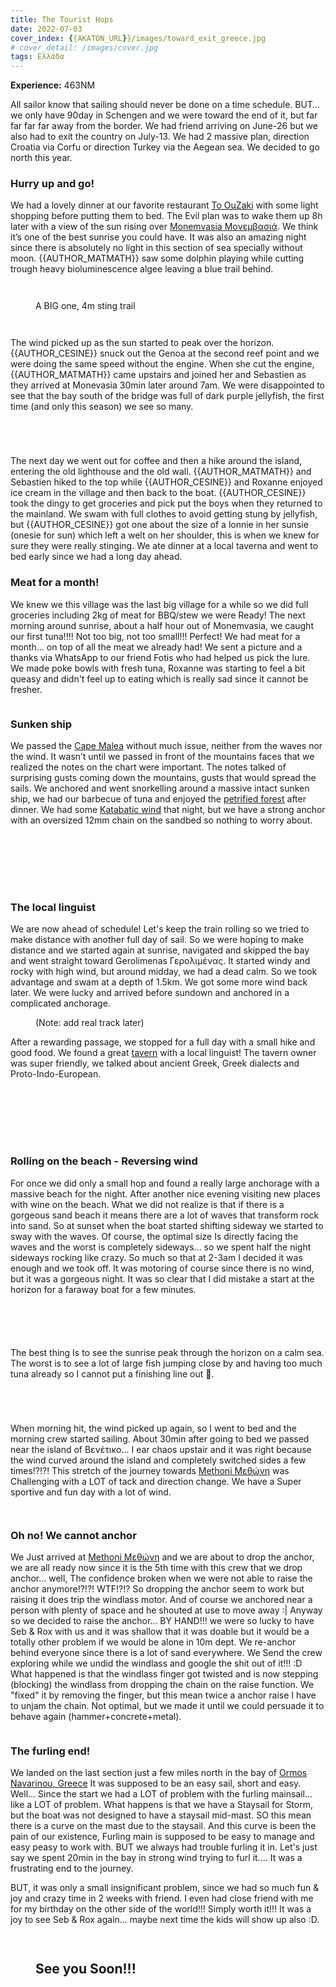 ```yaml
---
title: The Tourist Hops
date: 2022-07-03
cover_index: {{AKATON_URL}}/images/toward_exit_greece.jpg
# cover_detail: /images/cover.jpg
tags: Ελλάδα
---
```


<div><strong>Experience:</strong> 463NM</div>
<p>All sailor know that sailing should never be done on a time schedule. BUT… we only have 90day in Schengen and we were toward the end of it, but far far far far away from the border. We had friend arriving on June-26 but we also had to exit the country on July-13. We had 2 massive plan, direction Croatia via Corfu or direction Turkey via the Aegean sea. We decided to go north this year.</p>

<h3>Hurry up and go!</h3>

<p>We had a lovely dinner at our favorite restaurant <a rel="noreferrer noopener" href="https://goo.gl/maps/fxeYLH7rtLMjRhBR8" target="_blank">To OuZaki</a> with some light shopping before putting them to bed. The Evil plan was to wake them up 8h later with a view of the sun rising over <a rel="noreferrer noopener" href="https://en.wikipedia.org/wiki/Monemvasia" data-type="URL" data-id="https://en.wikipedia.org/wiki/Monemvasia" target="_blank">Monemvasia Μονεμβασιά</a>. We think it’s one of the best sunrise you could have. It was also an amazing night since there is absolutely no light in this section of sea specially without moon. {{AUTHOR_MATMATH}} saw some dolphin playing while cutting trough heavy bioluminescence algee leaving a blue trail behind.</p>

<figure class="max-width-image">
    <img src="{{AKATON_URL}}/images/2022-06-24_momenvasia.jpg" alt=""/>
</figure>

<figure class="max-width-image">
    <img src="{{AKATON_URL}}/images/2022-06-27-momenvasia_seb.jpg" alt=""/>
</figure>


<figure class="max-width-image">
<img src="{{AKATON_URL}}/images/2022-06-27_medusa.jpg" alt=""/>
<figcaption class="wp-element-caption">A BIG one, 4m sting trail</figcaption>
</figure>

<figure class="max-width-image">
<img src="{{AKATON_URL}}/images/2022-06-27_flower.jpg" alt=""/>
</figure>

<figure class="max-width-image">
<img src="{{AKATON_URL}}/images/2022-06_27_building.jpg" alt=""/>
</figure>


<p>The wind picked up as the sun started to peak over the horizon. {{AUTHOR_CESINE}} snuck out the Genoa at the second reef point and we were doing the same speed without the engine. When she cut the engine, {{AUTHOR_MATMATH}} came upstairs and joined her and Sebastien as they arrived at Monevasia 30min later around 7am. We were disappointed to see that the bay south of the bridge was full of dark purple jellyfish, the first time (and only this season) we see so many.</p>


<figure class="max-width-image">
<img src="{{AKATON_URL}}/images/2022-06-27_collage1_door.jpg" alt=""/>
</figure>


<figure class="max-width-image">
<img src="{{AKATON_URL}}/images/2022-06-27_collage1_sea.jpg" alt=""/>
</figure>

<figure class="max-width-image">
<img src="{{AKATON_URL}}/images/2022-06-27_collage1_hike.jpg" alt=""/>
</figure>

<figure class="max-width-image">
<img src="{{AKATON_URL}}/images/2022-06-27_collage1_topHill.jpg" alt=""/>
</figure>

<p>The next day we went out for coffee and then a hike around the island, entering the old lighthouse and the old wall. {{AUTHOR_MATMATH}} and Sebastien hiked to the top while {{AUTHOR_CESINE}} and Roxanne enjoyed ice cream in the village and then back to the boat. {{AUTHOR_CESINE}} took the dingy to get groceries and pick put the boys when they returned to the mainland. We swam with full clothes to avoid getting stung by jellyfish, but {{AUTHOR_CESINE}} got one about the size of a lonnie in her sunsie (onesie for sun) which left a welt on her shoulder, this is when we knew for sure they were really stinging. We ate dinner at a local taverna and went to bed early since we had a long day ahead.</p>


<h3>Meat for a month!</h3>

<p>We knew we this village was the last big village for a while so we did full groceries including 2kg of meat for BBQ/stew we were Ready! The next morning around sunrise, about a half hour out of Monemvasia, we caught our first tuna!!!! Not too big, not too small!!! Perfect! We had meat for a month... on top of all the meat we already had! We sent a picture and a thanks via WhatsApp to our friend Fotis who had helped us pick the lure. We made poke bowls with fresh tuna, Roxanne was starting to feel a bit queasy and didn't feel up to eating which is really sad since it cannot be fresher. </p>

<figure class="max-width-image">
<img src="{{AKATON_URL}}/images/2022-06-28_Tuna.jpg" alt=""/>
</figure>

<h3>Sunken ship</h3>

<p>We passed the <a rel="noreferrer noopener" href="https://www.google.com/maps/place/Cape+Malea+Light+House/@36.4226286,23.1384432,12.75z/data=!4m5!3m4!1s0x149e7a7cfe02f237:0x965c31c694714a1b!8m2!3d36.4503933!4d23.2016199" data-type="URL" data-id="https://www.google.com/maps/place/Cape+Malea+Light+House/@36.4226286,23.1384432,12.75z/data=!4m5!3m4!1s0x149e7a7cfe02f237:0x965c31c694714a1b!8m2!3d36.4503933!4d23.2016199" target="_blank">Cape Malea</a> without much issue, neither from the waves nor the wind. It wasn’t until we passed in front of the mountains faces that we realized the notes on the chart were important. The notes talked of surprising gusts coming down the mountains, gusts that would spread the sails. We anchored and went snorkelling around a massive intact sunken ship, we had our barbecue of tuna and enjoyed the <a rel="noreferrer noopener" href="https://goo.gl/maps/9UddULh6C6NvAxJfA" target="_blank">petrified forest</a> after dinner. We had some <a rel="noreferrer noopener" href="https://en.wikipedia.org/wiki/Katabatic_wind" target="_blank">Katabatic wind</a> that night, but we have a strong anchor with an oversized 12mm chain on the sandbed so nothing to worry about.</p>


<figure class="max-width-image">
<img src="{{AKATON_URL}}/images/2022-06-28_bbq.jpg" alt=""/>
</figure>

<figure class="max-width-image">
<img src="{{AKATON_URL}}/images/2022-06-28_wing_on_wing.jpg" alt=""/>
</figure>

<figure class="max-width-image">
<img src="{{AKATON_URL}}/images/2022-06-28_DeadForest.jpg" alt=""/>
</figure>

<figure class="max-width-image">
<img src="{{AKATON_URL}}/images/2022-06-28_sunkenShip.jpg" alt=""/>
</figure>

<figure class="max-width-image">
<img src="{{AKATON_URL}}/images/2022-06-28_sunken_seb.jpg" alt=""/>
</figure>

<figure class="max-width-image">
<img src="{{AKATON_URL}}/images/2022-06-28_poke_bowl.jpg" alt=""/>
</figure>


<figure class="max-width-image">
<img src="/imsges/2022-06-28_deadForestPano.jpg" alt=""/>
</figure>

<h3>The local linguist</h3>

<p>We are now ahead of schedule! Let's keep the train rolling so we tried to make distance with another full day of sail. So we were hoping to make distance and we started again at sunrise, navigated and skipped the bay and went straight toward Gerolimenas Γερολιμένας. It started windy and rocky with high wind, but around midday, we had a dead calm. So we took advantage and swam at a depth of 1.5km. We got some more wind back later. We were lucky and arrived before sundown and anchored in a complicated anchorage. </p>

<figure class="max-width-image">
<img src="{{AKATON_URL}}/images/2022-06-28_route_map.png" alt=""/>
<figcaption class="wp-element-caption">(Note: add real track later)</figcaption>
</figure>

<p>After a rewarding passage, we stopped for a full day with a small hike and good food. We found a great <a href="https://goo.gl/maps/qPYVUSR4UmwU2L3q8" data-type="URL" data-id="https://goo.gl/maps/qPYVUSR4UmwU2L3q8">tavern</a> with a local linguist! The tavern owner was super friendly, we talked about ancient Greek, Greek dialects and Proto-Indo-European. </p>

<figure class="max-width-image">
<img src="{{AKATON_URL}}/images/2022-06_touristHop/PXL_20220630_152942015.MP_-1024x576.jpg" alt=""/>
</figure>

<figure class="max-width-image">
<img src="{{AKATON_URL}}/images/2022-06_touristHop/PXL_20220630_145850263-1024x576.jpg" alt=""/>
</figure>

<figure class="max-width-image">
<img src="{{AKATON_URL}}/images/2022-06_touristHop/PXL_20220629_182348509-1024x576.jpg" alt=""/>
</figure>

<figure class="max-width-image">
<img src="{{AKATON_URL}}/images/2022-06_touristHop/DSCF5252.jpg" alt=""/>
</figure>

<figure class="max-width-image">
<img src="{{AKATON_URL}}/images/2022-06_touristHop/0000_0000_00000000842.jpg" alt=""/>
</figure>

<figure class="max-width-image">
<img src="{{AKATON_URL}}/images/2022-06_touristHop/DSCF5465-1024x768.jpg" alt=""/>
</figure>

<figure class="max-width-image">
<img src="{{AKATON_URL}}/images/2022-06_touristHop/0000_0000_00000000102-PANO-1024x279.jpg" alt=""/>
</figure>

<h3>Rolling on the beach - Reversing wind</h3>

<p>For once we did only a small hop and found a really large anchorage with a massive beach for the night. After another nice evening visiting new places with wine on the beach. What we did not realize is that if there is a gorgeous sand beach it means there are a lot of waves that transform rock into sand. So at sunset when the boat started shifting sideway we started to sway with the waves. Of course, the optimal size Is directly facing the waves and the worst is completely sideways... so we spent half the night sideways rocking like crazy. So much so that at 2-3am I decided it was enough and we took off.  It was motoring of course since there is no wind, but it was a gorgeous night. It was so clear that I did mistake a start at the horizon for a faraway boat for a few minutes. </p>

<figure class="max-width-image">
<img src="{{AKATON_URL}}/images/2022-06_touristHop/DSCF5544-1024x768.jpg" alt=""/>
</figure>

<figure class="max-width-image">
<img src="{{AKATON_URL}}/images/2022-06_touristHop/PXL_20220701_174446962.MP_-1024x576.jpg" alt=""/>
</figure>

<figure class="max-width-image">
<img src="{{AKATON_URL}}/images/2022-06_touristHop/PXL_20220701_174433902.MP_-1024x576.jpg" alt=""/>
</figure>

<figure class="max-width-image">
<img src="{{AKATON_URL}}/images/2022-06_touristHop/PXL_20220701_172936033.MP_-1024x576.jpg" alt=""/>
</figure>

<figure class="max-width-image">
<img src="{{AKATON_URL}}/images/2022-06_touristHop/PXL_20220701_170551334.MP_-1024x576.jpg" alt=""/>
</figure>


<p>The best thing Is to see the sunrise peak through the horizon on a calm sea. The worst is to see a lot of large fish jumping close by and having too much tuna already so I cannot put a finishing line out 🤣. </p>

<figure class="max-width-image">
<img src="{{AKATON_URL}}/images/2022-06_touristHop/PXL_20220627_031919733-1024x576.jpg" alt=""/>
</figure>

<figure class="max-width-image">
<img src="{{AKATON_URL}}/images/2022-06_touristHop/PXL_20220627_0333092202-1024x576.jpg" alt=""/>
</figure>

<figure class="max-width-image">
<img src="{{AKATON_URL}}/images/2022-06_touristHop/received_731631627955433-1024x576.jpeg" alt=""/>
</figure>

<figure class="max-width-image">
<img src="{{AKATON_URL}}/images/2022-06_touristHop/PXL_20220627_024154985-1024x576.jpg" alt=""/>
</figure>


<p>When morning hit, the wind picked up again, so I went to bed and the morning crew started sailing. About 30min after going to bed we passed near the island of Βενέτικο... I ear chaos upstair and it was right because the wind curved around the island and completely switched sides a few times!?!?! This stretch of the journey towards <a href="https://www.google.com/maps/place/Methoni+240+06,+Greece/@36.8194274,21.7027296,16z/data=!3m1!4b1!4m6!3m5!1s0x1361705340fdd0bd:0x973b586fd4a2d258!8m2!3d36.8199022!4d21.7063018!16zL20vMGQzZzE5?coh=164777&amp;entry=tt">Methoni Μεθώνη</a> was Challenging with a LOT of tack and direction change. We have a Super sportive and fun day with a lot of wind. </p>

<figure class="max-width-image">
<img src="{{AKATON_URL}}/images/2022-06_touristHop/0000_0000_00000000772-1024x414.jpg" alt=""/>
</figure>

<figure class="max-width-image">
<img src="{{AKATON_URL}}/images/2022-06_touristHop/PXL_20220702_140907275-1024x576.jpg" alt=""/>
</figure>

<h3>Oh no! We cannot anchor</h3>

<p>We Just arrived at <a href="https://www.google.com/maps/place/Methoni+240+06,+Greece/@36.8194274,21.7027296,16z/data=!3m1!4b1!4m6!3m5!1s0x1361705340fdd0bd:0x973b586fd4a2d258!8m2!3d36.8199022!4d21.7063018!16zL20vMGQzZzE5?coh=164777&amp;entry=tt">Methoni Μεθώνη</a> and we are about to drop the anchor, we are all ready now since it is the 5th time with this crew that we drop anchor... well, The confidence broken when we were not able to raise the anchor anymore!?!?! WTF!?!? So dropping the anchor seem to work but raising it does trip the windlass motor. And of course we anchored near a person with plenty of space and he shouted at use to move away :| Anyway so we decided to raise the anchor... BY HAND!!! we were so lucky to have Seb &amp; Rox with us and it was shallow that it was doable but it would be a totally other problem if we would be alone in 10m dept. We re-anchor behind everyone since there is a lot of sand everywhere. We Send the crew exploring while we undid the windlass and google the shit out of it!!! :D What happened is that the windlass finger got twisted and is now stepping (blocking) the windlass from dropping the chain on the raise function.  We "fixed" it by removing the finger, but this mean twice a anchor raise I have to unjam the chain. Not optimal, but we made it until we could persuade it to behave again (hammer+concrete+metal).</p>

<figure class="max-width-image">
<img src="{{AKATON_URL}}/images/2022-06_touristHop/PXL_20220702_143617273.MP_-1024x576.jpg" alt=""/>
</figure>

<h3>The furling end!</h3>

<p>We landed on the last section just a few miles north in the bay of <a href="https://goo.gl/maps/E9fseBx5sH4BYmGw8">Ormos Navarinou, Greece</a> It was supposed to be an easy sail, short and easy. Well... Since the start we had a LOT of problem with the furling mainsail... like a LOT of problem. What happens is that we have a Staysail for Storm, but the boat was not designed to have a staysail mid-mast. SO this mean there is a curve on the mast due to the staysail. And this curve is been the pain of our existence, Furling main is supposed to be easy to manage and easy peasy to work with. BUT we always had trouble furling it in. Let's just say we spent 20min in the bay in strong wind trying to furl it.... It was a frustrating end to the journey. </p>

<p>BUT, it was only a small insignificant problem, since we had so much fun &amp; joy and crazy time in 2 weeks with friend. I even had close friend with me for my birthday on the other side of the world!!! Simply worth it!!! It was a joy to see Seb &amp; Rox again... maybe next time the kids will show up also :D. </p>

<figure class="wp-block-gallery has-nested-images columns-default is-cropped">

<figure class="max-width-image">
<img src="{{AKATON_URL}}/images/2022-06_touristHop/PXL_20220701_170451466.MP_-1024x576.jpg" alt=""/>
</figure>

<figure class="max-width-image">
<img src="{{AKATON_URL}}/images/2022-06_touristHop/PXL_20220627_181955579.MP_-1024x576.jpg" alt=""/>
</figure>

<h2 class="has-text-align-center">See you Soon!!!</h2>
